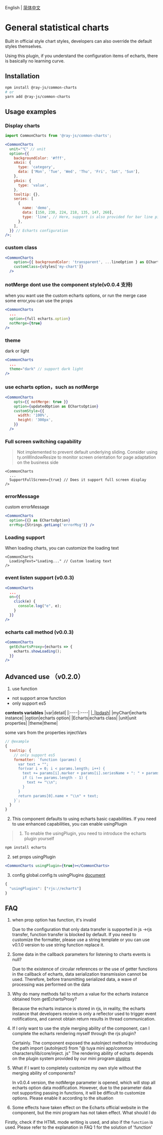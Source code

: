 English | [简体中文](./README-zh_CN.md)

# General statistical charts

Built in official style chart styles, developers can also override the default styles themselves.

Using this plugin, if you understand the configuration items of echarts, there is basically no learning curve.

## Installation

```bash
npm install @ray-js/common-charts
# or
yarn add @ray-js/common-charts
```

## Usage examples

### Display charts

```jsx
import CommonCharts from '@ray-js/common-charts';

<CommonCharts
  unit="℃" // unit
  option={{
    backgroundColor: '#fff',
    xAxis: {
      type: 'category',
      data: ['Mon', 'Tue', 'Wed', 'Thu', 'Fri', 'Sat', 'Sun'],
    },
    yAxis: {
      type: 'value',
    },
    tooltip: {},
    series: [
      {
        name: 'demo',
        data: [150, 230, 224, 218, 135, 147, 260],
        type: 'line', // Here, support is also provided for bar line pieces, etc
      },
    ],
  }} // Echarts configuration
/>;
```

### custom class

```jsx
<CommonCharts
    option={{ backgroundColor: 'transparent', ...lineOption } as EChartsOption}
    customClass={styles['my-chart']}
  />
```

### notMerge dont use the component style(v0.0.4 支持)

when you want use the custom echarts options, or run the merge case some error,you can use the props

```jsx
<CommonCharts
  ...
  option={full echarts.option}
  notMerge={true}
/>
```

### theme

dark or light

```jsx
<CommonCharts
  ...
  theme="dark" // support dark light
/>
```

### use echarts option，such as notMerge

```jsx
<CommonCharts
    opts={{ notMerge: true }}
    option={updatedOption as EChartsOption}
    customStyle={{
      width: '100%',
      height: '300px',
    }}
  />
```

### Full screen switching capability

> Not implemented to prevent default underlying sliding. Consider using ty.onWindowResize to monitor screen orientation for page adaptation on the business side

```Jsx
<CommonCharts
  ...
  SupportFullScreen={true} // Does it support full screen display
/>
```

### errorMessage

custom errorMessage

```jsx
<CommonCharts
  option={{} as EChartsOption}
  errMsg={Strings.getLang('errorMsg')} />
```

### Loading support

When loading charts, you can customize the loading text

```Jsx
<CommonCharts
  LoadingText="Loading..." // Custom loading text
/>
```

### event listen support (v0.0.3)

```jsx
<CommonCharts
  ...
  on={{
    click(e) {
      console.log("e", e);
    }
  }}
/>
```

### echarts call method (v0.0.3)

```jsx
<CommonCharts
  getEchartsProxy={echarts => {
    echarts.showLoading();
  }}
/>
```

## Advanced use （v0.2.0）

1. use function

- not support arrow function
- only support es5

**contexts variables**
|var|detail|
|:----|:----|
|\_|[lodash](https://www.lodashjs.com/)|
|myChart|echarts instance|
|option|echarts option|
|Echarts|echarts class|
|unit|unit properties|
|theme|theme|

some vars from the properties injectVars

```js
// @example
{
  tooltip: {
    // only support es5
    formatter: `function (params) {
      var text = "";
      for(var i = 0; i < params.length; i++) {
        text += params[i].marker + params[i].seriesName + ": " + params[i].value;
        if (i !== params.length - 1) {
          text += "\\n";
        }
      }
      return params[0].name + "\\n" + text;
    }`;
  }
}
```

2. This component defaults to using echarts basic capabilities. If you need to use enhanced capabilities, you can enable usingPlugin

> 1. To enable the usingPlugin, you need to introduce the echarts plugin yourself

```bash
npm install echarts
```

2. set props usingPlugin

```jsx
<CommonCharts usingPlugin={true}></CommonCharts>
```

3. config global.config.ts usingPlugins [document](https://developer.tuya.com/en/miniapp/develop/miniapp/framework/plugin/intro)

```ts
{
  "usingPlugins": ["rjs://echarts"]
}
```

## FAQ

1. when prop option has function, it's invalid

   Due to the configuration that only data transfer is supported in js ->rjs transfer, function transfer is blocked by default. If you need to customize the formatter, please use a string template or you can use v0.1.0 version to use string function replace it.

2. Some data in the callback parameters for listening to charts events is null?

   Due to the existence of circular references or the use of getter functions in the callback of echarts, data serialization transmission cannot be used. Therefore, before transmitting serialized data, a wave of processing was performed on the data

3. Why do many methods fail to return a value for the echarts instance obtained from getEchartsProxy?

   Because the echarts instance is stored in rjs, in reality, the echarts instance that developers receive is only a reflector used to trigger event notifications, and cannot obtain return results in thread communication.

4. If I only want to use the style merging ability of the component, can I complete the echarts rendering myself through the rjs plugin?

   Certainly. The component exposed the autoInject method by introducing the path import {autoInject} from "@ tuya mini app/common characters/lib/core/inject. js"
   The rendering ability of echarts depends on the plugin system provided by our mini program [plugins](https://developer.tuya.com/cn/miniapp/develop/miniapp/framework/plugin/intro)

5. What if I want to completely customize my own style without the merging ability of components?

   In v0.0.4 version, the notMerge parameter is opened, which will stop all echarts option data modification. However, due to the parameter data not supporting passing in functions, it will be difficult to customize options. Please enable it according to the situation

6. Some effects have taken effect on the Echarts official website in the component, but the mini program has not taken effect. What should I do

Firstly, check if the HTML mode writing is used, and also if the `function` is used. Please refer to the explanation in FAQ 1 for the solution of 'function'
